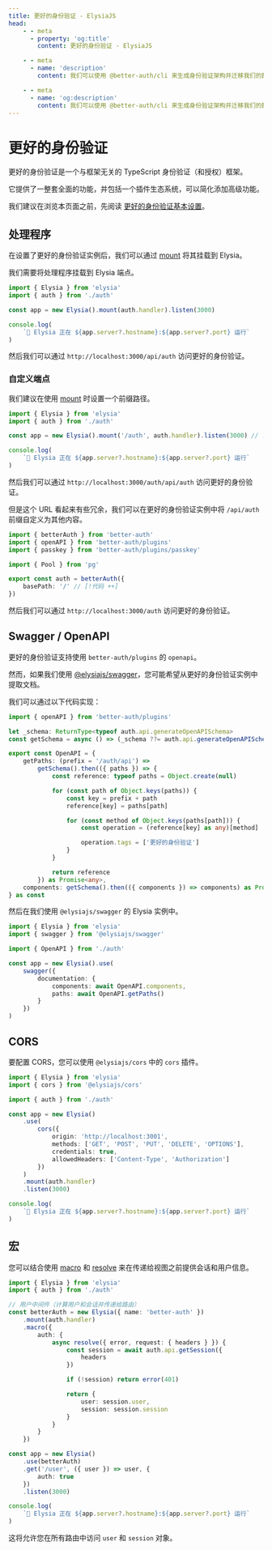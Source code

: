 ```yaml
---
title: 更好的身份验证 - ElysiaJS
head:
    - - meta
      - property: 'og:title'
        content: 更好的身份验证 - ElysiaJS

    - - meta
      - name: 'description'
        content: 我们可以使用 @better-auth/cli 来生成身份验证架构并迁移我们的数据库。

    - - meta
      - name: 'og:description'
        content: 我们可以使用 @better-auth/cli 来生成身份验证架构并迁移我们的数据库。
---
```


# 更好的身份验证

更好的身份验证是一个与框架无关的 TypeScript 身份验证（和授权）框架。

它提供了一整套全面的功能，并包括一个插件生态系统，可以简化添加高级功能。

我们建议在浏览本页面之前，先阅读 [更好的身份验证基本设置](https://www.better-auth.com/docs/installation)。

## 处理程序

在设置了更好的身份验证实例后，我们可以通过 [mount](/patterns/mount.html) 将其挂载到 Elysia。

我们需要将处理程序挂载到 Elysia 端点。

```ts
import { Elysia } from 'elysia'
import { auth } from './auth'

const app = new Elysia().mount(auth.handler).listen(3000)

console.log(
	`🦊 Elysia 正在 ${app.server?.hostname}:${app.server?.port} 运行`
)
```

然后我们可以通过 `http://localhost:3000/api/auth` 访问更好的身份验证。

### 自定义端点

我们建议在使用 [mount](/patterns/mount.html) 时设置一个前缀路径。

```ts
import { Elysia } from 'elysia'
import { auth } from './auth'

const app = new Elysia().mount('/auth', auth.handler).listen(3000) // ![代码 ++]

console.log(
	`🦊 Elysia 正在 ${app.server?.hostname}:${app.server?.port} 运行`
)
```

然后我们可以通过 `http://localhost:3000/auth/api/auth` 访问更好的身份验证。

但是这个 URL 看起来有些冗余，我们可以在更好的身份验证实例中将 `/api/auth` 前缀自定义为其他内容。

```ts
import { betterAuth } from 'better-auth'
import { openAPI } from 'better-auth/plugins'
import { passkey } from 'better-auth/plugins/passkey'

import { Pool } from 'pg'

export const auth = betterAuth({
	basePath: '/' // [!代码 ++]
})
```

然后我们可以通过 `http://localhost:3000/auth` 访问更好的身份验证。

## Swagger / OpenAPI

更好的身份验证支持使用 `better-auth/plugins` 的 `openapi`。

然而，如果我们使用 [@elysiajs/swagger](/plugins/swagger)，您可能希望从更好的身份验证实例中提取文档。

我们可以通过以下代码实现：

```ts
import { openAPI } from 'better-auth/plugins'

let _schema: ReturnType<typeof auth.api.generateOpenAPISchema>
const getSchema = async () => (_schema ??= auth.api.generateOpenAPISchema())

export const OpenAPI = {
	getPaths: (prefix = '/auth/api') =>
		getSchema().then(({ paths }) => {
			const reference: typeof paths = Object.create(null)

			for (const path of Object.keys(paths)) {
				const key = prefix + path
				reference[key] = paths[path]

				for (const method of Object.keys(paths[path])) {
					const operation = (reference[key] as any)[method]

					operation.tags = ['更好的身份验证']
				}
			}

			return reference
		}) as Promise<any>,
	components: getSchema().then(({ components }) => components) as Promise<any>
} as const
```

然后在我们使用 `@elysiajs/swagger` 的 Elysia 实例中。

```ts
import { Elysia } from 'elysia'
import { swagger } from '@elysiajs/swagger'

import { OpenAPI } from './auth'

const app = new Elysia().use(
	swagger({
		documentation: {
			components: await OpenAPI.components,
			paths: await OpenAPI.getPaths()
		}
	})
)
```

## CORS

要配置 CORS，您可以使用 `@elysiajs/cors` 中的 `cors` 插件。

```ts
import { Elysia } from 'elysia'
import { cors } from '@elysiajs/cors'

import { auth } from './auth'

const app = new Elysia()
	.use(
		cors({
			origin: 'http://localhost:3001',
			methods: ['GET', 'POST', 'PUT', 'DELETE', 'OPTIONS'],
			credentials: true,
			allowedHeaders: ['Content-Type', 'Authorization']
		})
	)
	.mount(auth.handler)
	.listen(3000)

console.log(
	`🦊 Elysia 正在 ${app.server?.hostname}:${app.server?.port} 运行`
)
```

## 宏

您可以结合使用 [macro](https://elysiajs.com/patterns/macro.html#macro) 和 [resolve](https://elysiajs.com/essential/handler.html#resolve) 来在传递给视图之前提供会话和用户信息。

```ts
import { Elysia } from 'elysia'
import { auth } from './auth'

// 用户中间件（计算用户和会话并传递给路由）
const betterAuth = new Elysia({ name: 'better-auth' })
	.mount(auth.handler)
	.macro({
		auth: {
			async resolve({ error, request: { headers } }) {
				const session = await auth.api.getSession({
					headers
				})

				if (!session) return error(401)

				return {
					user: session.user,
					session: session.session
				}
			}
		}
	})

const app = new Elysia()
	.use(betterAuth)
	.get('/user', ({ user }) => user, {
		auth: true
	})
	.listen(3000)

console.log(
	`🦊 Elysia 正在 ${app.server?.hostname}:${app.server?.port} 运行`
)
```

这将允许您在所有路由中访问 `user` 和 `session` 对象。